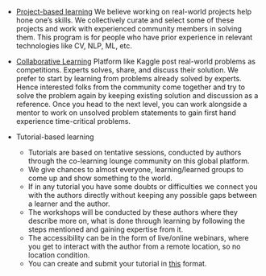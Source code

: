 * [Project-based learning](project_based_learning)
We believe working on real-world projects help hone one’s skills. We collectively curate and select some of these projects and work with experienced community members in solving them. This program is for people who have prior experience in relevant technologies like CV, NLP, ML, etc.

* [Collaborative Learning](collaborative_learning)
Platform like Kaggle post real-world problems as competitions. Experts solves, share, and discuss their solution. We prefer to start by learning from problems already solved by experts. Hence interested folks from the community come together and try to solve the problem again by keeping existing solution and discussion as a reference. Once you head to the next level, you can work alongside a mentor to work on unsolved problem statements to gain first hand experience time-critical problems.

* Tutorial-based learning
  - Tutorials are based on tentative sessions, conducted by authors through the co-learning lounge community on this global platform.
  - We give chances to almost everyone, learning/learned groups to come up and show something to the world.
  - If in any tutorial you have some doubts or difficulties we connect you with the authors directly without keeping any possible gaps between a learner and the author.
  - The workshops will be conducted by these authors where they describe more on, what is done through learning by following the steps mentioned and gaining expertise from it.
  - The accessibility can be in the form of live/online webinars, where you get to interact with the author from a remote location, so no location condition.
  - You can create and submit your tutorial in [this](../Technology/Artificial%20Intelligence/Natural%20Language%20Processing/Concepts/Text%20Classification/Text%20Classification%20using%20Machine%20Learning) format.
